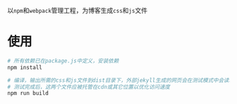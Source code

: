 以`npm`和`webpack`管理工程，为博客生成`css`和`js`文件

# 使用

```sh
# 所有依赖已在package.js中定义，安装依赖
npm install

# 编译，输出所需的css和js文件到dist目录下，外部jekyll生成的网页会在测试模式中会读取这两个文件
# 测试完成后，这两个文件应被托管在cdn或其它位置以优化访问速度
npm run build
```